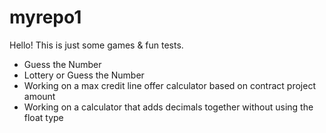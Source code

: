 # myrepo1
Hello! This is just some games & fun tests.
- Guess the Number
- Lottery or Guess the Number
- Working on a max credit line offer calculator based on contract project amount
- Working on a calculator that adds decimals together without using the float type